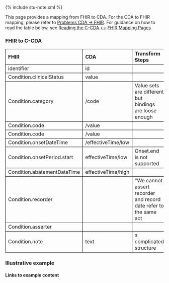 <style>
td, th {
   border: 1px solid black!important;
}
</style>

{% include stu-note.xml %}

This page provides a mapping from FHIR to CDA. For the CDA to FHIR mapping, please refer to [Problems CDA → FHIR](./CF-problems.html). For guidance on how to read the table below, see [Reading the C-CDA ↔ FHIR Mapping Pages](./mappingGuidance.html)

### FHIR to C-CDA

|FHIR|CDA|Transform Steps|
|:----|:----|:----|
|identifier|id||
|Condition.clinicalStatus|value||
|Condition.category|/code|Value sets are different but bindings are loose enough|
|Condition.code|/value||
|Condition.code|/value||
|Condition.onsetDateTime|/effectiveTime/low||
|Condition.onsetPeriod.start|effectiveTime/low|Onset.end is not supported|
|Condition.abatementDateTime|effectiveTime/high||
|Condition.recorder||"We cannot assert recorder and record date refer to the same act|
|Condition.asserter|||
|Condition.note|text|a complicated structure|

### Illustrative example

#### Links to example content